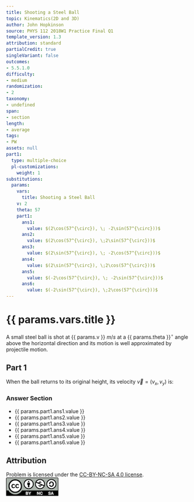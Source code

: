 ```yaml
---
title: Shooting a Steel Ball
topic: Kinematics(2D and 3D)
author: John Hopkinson
source: PHYS 112 2018W1 Practice Final Q1
template_version: 1.3
attribution: standard
partialCredit: true
singleVariant: false
outcomes:
- 5.5.1.0
difficulty:
- medium
randomization:
- 2
taxonomy:
- undefined
span:
- section
length:
- average
tags:
- PW
assets: null
part1:
  type: multiple-choice
  pl-customizations:
    weight: 1
substitutions:
  params:
    vars:
      title: Shooting a Steel Ball
    v: 2
    theta: 57
    part1:
      ans1:
        value: $(2\cos(57^{\circ}), \; -2\sin(57^{\circ}))$
      ans2:
        value: $(2\cos(57^{\circ}), \;2\sin(57^{\circ}))$
      ans3:
        value: $(2\sin(57^{\circ}), \; -2\cos(57^{\circ}))$
      ans4:
        value: $(2\sin(57^{\circ}), \;2\cos(57^{\circ}))$
      ans5:
        value: $(-2\cos(57^{\circ}), \; -2\sin(57^{\circ}))$
      ans6:
        value: $(-2\sin(57^{\circ}), \;2\cos(57^{\circ}))$
---
```

# {{ params.vars.title }}
A small steel ball is shot at {{ params.v }} $m/s$ at a {{ params.theta }}$^{\circ}$ angle above the horizontal direction and its motion is well approximated by projectile motion.

## Part 1

When the ball returns to its original height, its velocity $\overrightarrow{v} = (v_x, v_y)$ is:

### Answer Section

- {{ params.part1.ans1.value }}
- {{ params.part1.ans2.value }}
- {{ params.part1.ans3.value }}
- {{ params.part1.ans4.value }}
- {{ params.part1.ans5.value }}
- {{ params.part1.ans6.value }}

## Attribution

Problem is licensed under the [CC-BY-NC-SA 4.0 license](https://creativecommons.org/licenses/by-nc-sa/4.0/).<br> ![The Creative Commons 4.0 license requiring attribution-BY, non-commercial-NC, and share-alike-SA license.](https://raw.githubusercontent.com/firasm/bits/master/by-nc-sa.png)